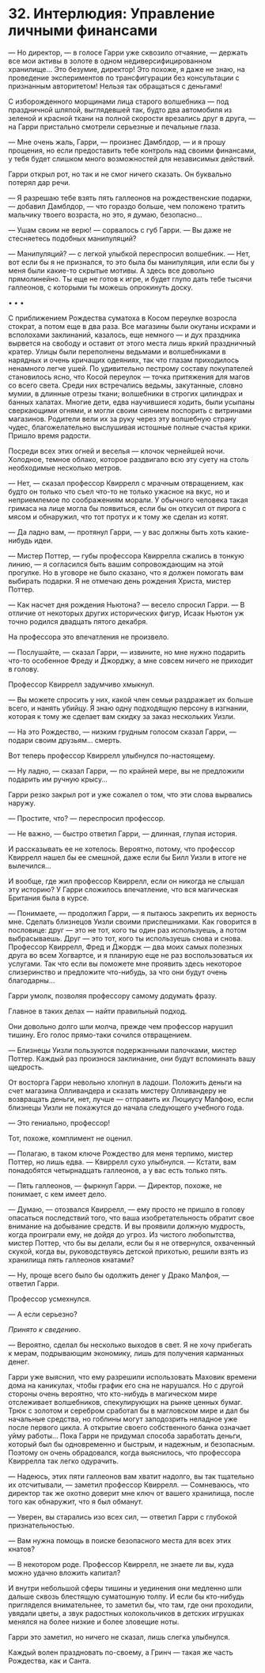 # 32. Интерлюдия: Управление личными финансами

— Но директор, — в голосе Гарри уже сквозило отчаяние, — держать все мои активы в золоте в одном недиверсифицированном хранилище… Это безумие, директор! Это похоже, я даже не знаю, на проведение экспериментов по трансфигурации без консультации с признанным авторитетом! Нельзя так обращаться с деньгами!

С изборожденного морщинами лица старого волшебника — под праздничной шляпой, выглядевшей так, будто два автомобиля из зеленой и красной ткани на полной скорости врезались друг в друга, — на Гарри пристально смотрели серьезные и печальные глаза.

— Мне очень жаль, Гарри, — произнес Дамблдор, — и я прошу прощения, но если предоставить тебе контроль над своими финансами, у тебя будет слишком много возможностей для независимых действий.

Гарри открыл рот, но так и не смог ничего сказать. Он буквально потерял дар речи.

— Я разрешаю тебе взять пять галлеонов на рождественские подарки, — добавил Дамблдор, — что гораздо больше, чем положено тратить мальчику твоего возраста, но это, я думаю, безопасно…

— Ушам своим не верю! — сорвалось с губ Гарри. — Вы даже не стесняетесь подобных манипуляций?

— Манипуляций? — с легкой улыбкой переспросил волшебник. — Нет, вот если бы я не признался, то это была бы манипуляция, или если бы у меня были какие-то скрытые мотивы. А здесь все довольно прямолинейно. Ты еще не готов к игре, и будет глупо дать тебе тысячи галлеонов, с которыми ты можешь опрокинуть доску.

• • •

С приближением Рождества суматоха в Косом переулке возросла стократ, а потом еще в два раза. Все магазины были окутаны искрами и всполохами заклинаний, казалось, еще немного — и дух праздника вырвется на свободу и оставит от этого места лишь яркий праздничный кратер. Улицы были переполнены ведьмами и волшебниками в нарядных и очень кричащих одеяниях, так что глазам приходилось ненамного легче ушей. По удивительно пестрому составу покупателей становилось ясно, что Косой переулок — точка притяжения для магов со всего света. Среди них встречались ведьмы, закутанные, словно мумии, в длинные отрезы ткани; волшебники в строгих цилиндрах и банных халатах. Многие дети, едва научившиеся ходить, были усыпаны сверкающими огнями, и могли своим сиянием поспорить с витринами магазинов. Родители вели их за руку через эту волшебную страну чудес, благожелательно выслушивая истошные полные счастья крики. Пришло время радости.

Посреди всех этих огней и веселья — клочок чернейшей ночи. Холодное, темное облако, которое раздвигало всю эту суету на столь необходимые несколько метров.

— Нет, — сказал профессор Квиррелл с мрачным отвращением, как будто он только что съел что-то не только ужасное на вкус, но и неприемлемое по соображениям морали. У обычного человека такая гримаса на лице могла бы появиться, если бы он откусил от пирога с мясом и обнаружил, что тот протух и к тому же сделан из котят.

— Да ладно вам, — протянул Гарри, — у вас должны быть хоть какие-нибудь идеи.

— Мистер Поттер, — губы профессора Квиррелла сжались в тонкую линию, — я согласился быть вашим сопровождающим на этой прогулке. Но в уговоре не было сказано, что я должен помогать вам выбирать подарки. Я не отмечаю день рождения Христа, мистер Поттер.

— Как насчет дня рождения Ньютона? — весело спросил Гарри. — В отличие от некоторых других исторических фигур, Исаак Ньютон уж точно родился двадцать пятого декабря.

На профессора это впечатления не произвело.

— Послушайте, — сказал Гарри, — извините, но мне нужно подарить что-то особенное Фреду и Джорджу, а мне совсем ничего не приходит в голову.

Профессор Квиррелл задумчиво хмыкнул.

— Вы можете спросить у них, какой член семьи раздражает их больше всего, и нанять убийцу. Я знаю одну подходящую персону в изгнании, которая к тому же сделает вам скидку за заказ нескольких Уизли.

— На это Рождество, — низким грудным голосом сказал Гарри, — подари своим друзьям… смерть.

Вот теперь профессор Квиррелл улыбнулся по-настоящему.

— Ну ладно, — сказал Гарри, — по крайней мере, вы не предложили подарить им ручную крысу…

Гарри резко закрыл рот и уже сожалел о том, что эти слова вырвались наружу.

— Простите, что? — переспросил профессор.

— Не важно, — быстро ответил Гарри, — длинная, глупая история.

И рассказывать ее не хотелось. Вероятно, потому, что профессор Квиррелл нашел бы ее смешной, даже если бы Билл Уизли в итоге не вылечился…

И вообще, где жил профессор Квиррелл, если он никогда не слышал эту историю? У Гарри сложилось впечатление, что вся магическая Британия была в курсе.

— Понимаете, — продолжил Гарри, — я пытаюсь закрепить их верность мне. Сделать близнецов Уизли своими приспешниками. Как говорится в пословице: друг — это не тот, кого ты один раз используешь, а потом выбрасываешь. Друг — это тот, кого ты используешь снова и снова. Профессор Квиррелл, Фред и Джордж — два моих самых полезных друга во всем Хогвартсе, и я планирую еще не раз воспользоваться их услугами. Так что если вы поможете мне проявить здесь некоторое слизеринство и предложите что-нибудь, за что они будут очень благодарны…

Гарри умолк, позволяя профессору самому додумать фразу.

Главное в таких делах — найти правильный подход.

Они довольно долго шли молча, прежде чем профессор нарушил тишину. Его голос прямо-таки сочился отвращением.

— Близнецы Уизли пользуются подержанными палочками, мистер Поттер. Каждый раз произнося заклинание, они будут вспоминать вашу щедрость.

От восторга Гарри невольно хлопнул в ладоши. Положить деньги на счет магазина Олливандера и сказать мистеру Олливандеру не возвращать деньги, нет, лучше — отправить их Люциусу Малфою, если близнецы Уизли не покажутся до начала следующего учебного года.

— Это гениально, профессор!

Тот, похоже, комплимент не оценил.

— Полагаю, в таком ключе Рождество для меня терпимо, мистер Поттер, но лишь едва. — Квиррелл сухо улыбнулся. — Кстати, вам понадобятся четырнадцать галлеонов, а у вас есть только пять.

— Пять галлеонов, — фыркнул Гарри. — Директор, похоже, не понимает, с кем имеет дело.

— Думаю, — отозвался Квиррелл, — ему просто не пришло в голову опасаться последствий того, что ваша изобретательность обратит свое внимание на добывание средств. И вы проявили должную мудрость, когда проиграли ему, не дойдя до угроз. Из чистого любопытства, мистер Поттер, что бы вы делали, если бы я не отвернулся, охваченный скукой, когда вы, руководствуясь детской прихотью, решили взять из хранилища пять галлеонов кнатами?

— Ну, проще всего было бы одолжить денег у Драко Малфоя, — ответил Гарри.

Профессор усмехнулся.

— А если серьезно?

_Принято к сведению_.

— Вероятно, сделал бы несколько выходов в свет. Я не хочу прибегать к мерам, подрывающим экономику, лишь для получения карманных денег.

Гарри уже выяснил, что ему разрешили использовать Маховик времени дома на каникулах, чтобы график его сна не нарушался. Но с другой стороны очень вероятно, что кто-нибудь в магическом мире отслеживает волшебников, спекулирующих на рынке ценных бумаг. Трюк с золотом и серебром сработал бы в магловском мире и дал бы начальные средства, но гоблины могут заподозрить неладное уже после первого цикла. А открытие своего собственного банка означает уйму работы… Пока Гарри не придумал способа заработать деньги, который был бы одновременно и быстрым, и надежным, и безопасным. Поэтому он очень обрадовался, когда выяснилось, что профессора Квиррелла так легко одурачить.

— Надеюсь, этих пяти галлеонов вам хватит надолго, вы так тщательно их отсчитывали, — заметил профессор Квиррелл. — Сомневаюсь, что директор так же охотно доверит мне ключ от вашего хранилища, после того как обнаружит, что я был обманут.

— Уверен, вы старались изо всех сил, — ответил Гарри с глубокой признательностью.

— Вам нужна помощь в поиске безопасного места для всех этих кнатов?

— В некотором роде. Профессор Квиррелл, не знаете ли вы, куда можно удачно вложить капитал?

И внутри небольшой сферы тишины и уединения они медленно шли дальше сквозь блестящую суматошную толпу. И если бы кто-нибудь пригляделся внимательнее, то заметил бы, что там, где они проходили, увядали цветы, а звук радостных колокольчиков в детских игрушках менялся на более низкие и более зловещие ноты.

Гарри это заметил, но ничего не сказал, лишь слегка улыбнулся.

Каждый волен праздновать по-своему, а Гринч — такая же часть Рождества, как и Санта.
